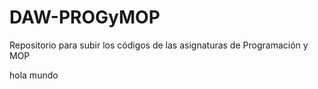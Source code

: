 # DAW-PROGyMOP

Repositorio para subir los códigos de las asignaturas de Programación y MOP

hola mundo


